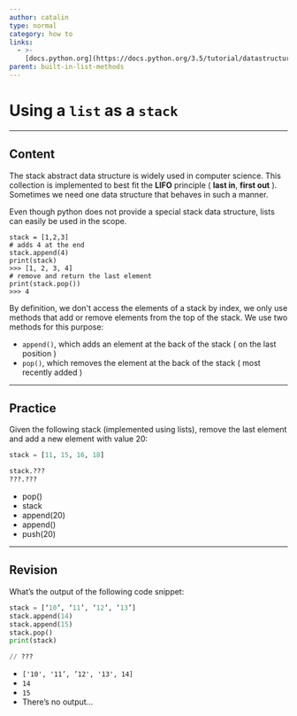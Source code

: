 ```yaml
---
author: catalin
type: normal
category: how to
links:
  - >-
    [docs.python.org](https://docs.python.org/3.5/tutorial/datastructures.html#using-lists-as-stacks){website}
parent: built-in-list-methods
---
```


# Using a `list` as a `stack`


---

## Content

The stack abstract data structure is widely used in computer science. This collection is implemented to best fit the **LIFO** principle ( **last in**, **first out** ). Sometimes we need one data structure that behaves in such a manner.

Even though python does not provide a special stack data structure, lists can easily be used in the scope.

```plain-text
stack = [1,2,3]
# adds 4 at the end
stack.append(4)
print(stack)
>>> [1, 2, 3, 4]
# remove and return the last element
print(stack.pop())
>>> 4
```

By definition, we don't access the elements of a stack by index, we only use methods that add or remove elements from the top of the stack. We use two methods for this purpose:

- `append()`, which adds an element at the back of the stack ( on the last position )
- `pop()`, which removes the element at the back of the stack ( most recently added )


---

## Practice

Given the following stack (implemented using lists), remove the last element and add a new element with value 20:

```python
stack = [11, 15, 16, 18]

stack.???
???.???
```

- pop()
- stack
- append(20)
- append()
- push(20)


---

## Revision

What’s the output of the following code snippet:

```python
stack = [‘10’, ‘11’, ‘12’, ‘13’]
stack.append(14)
stack.append(15)
stack.pop()
print(stack)

// ???
```

- `['10', '11’, ’12', '13', 14]`
- `14`
- `15`
- There’s no output...
